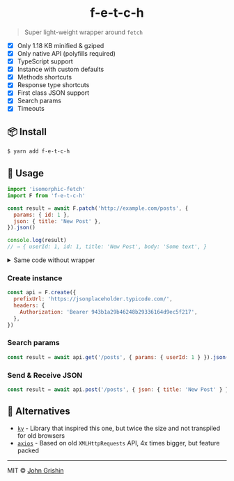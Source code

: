 <h1 align="center">f-e-t-c-h</h1>

> Super light-weight wrapper around `fetch`

- [x] Only 1.18 KB minified & gziped
- [x] Only native API (polyfills required)
- [x] TypeScript support
- [x] Instance with custom defaults
- [x] Methods shortcuts
- [x] Response type shortcuts
- [x] First class JSON support
- [x] Search params
- [x] Timeouts

## 📦 Install

```sh
$ yarn add f-e-t-c-h
```

## 📖 Usage

```js
import 'isomorphic-fetch'
import F from 'f-e-t-c-h'

const result = await F.patch('http://example.com/posts', {
  params: { id: 1 },
  json: { title: 'New Post' },
}).json()

console.log(result)
// → { userId: 1, id: 1, title: 'New Post', body: 'Some text', }
```

<details><summary>Same code without wrapper</summary>

```js
import 'isomorphic-fetch'

const response = await fetch('http://example.com/posts?id=1', {
  method: 'PATCH',
  headers: {
    'content-type': 'application/json',
    accept: 'application/json',
  },
  body: JSON.stringify({ title: 'New Post' }),
})

if (!response.ok) {
  throw new Error('Oops')
}

const result = await response.json()

console.log(result)
// → { userId: 1, id: 1, title: 'New Post', body: 'Some text' }
```

</details>

### Create instance

```js
const api = F.create({
  prefixUrl: 'https://jsonplaceholder.typicode.com/',
  headers: {
    Authorization: 'Bearer 943b1a29b46248b29336164d9ec5f217',
  },
})
```

### Search params

```js
const result = await api.get('/posts', { params: { userId: 1 } }).json()
```

### Send & Receive JSON

```js
const result = await api.post('/posts', { json: { title: 'New Post' } }).json()
```

## 🔗 Alternatives

- [`ky`](https://github.com/sindresorhus/ky) - Library that inspired this one, but twice the size and not transpiled for old browsers
- [`axios`](https://github.com/axios/axios) - Based on old `XMLHttpRequests` API, 4x times bigger, but feature packed

---

MIT © [John Grishin](http://johngrish.in)
